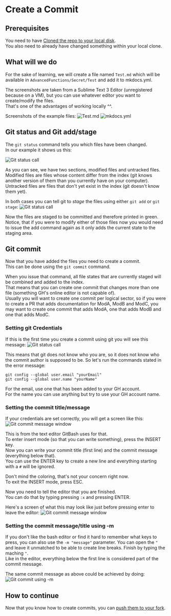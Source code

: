 # Create a Commit

## Prerequisites

You need to have [Cloned the repo to your local disk](/Contribute/LocalClone/Clone).  
You also need to already have changed something within your local clone.

## What will we do

For the sake of learning, we will create a file named `Test.md` which will be available in `AdvancedFunctions/Secret/Test` and add it to mkdocs.yml.

The screenshots are taken from a Sublime Text 3 Editor (unregistered because on a VM), but you can use whatever editor you want to create/modify the files.  
That's one of the advantages of working locally ^^.


Screenshots of the example files:
![Test.md](/Contribute/LocalClone/assets/Example1_TestMD.png)
![mkdocs.yml](/Contribute/LocalClone/assets/Example1_mkdocsYML.png)


## Git status and Git add/stage

The `git status` command tells you which files have been changed.  
In our example it shows us this: 

![Git status call](/Contribute/LocalClone/assets/Example1_Bash_GitStatus.png)

As you can see, we have two sections, modified files and untracked files.
Modified files are files whose content differ from the index (git knows another version of them than you currently have on your computer).  
Untracked files are files that don't yet exist in the index (git doesn't know them yet).

In both cases you can tell git to _stage_ the files using either `git add` or `git stage`:
![Git status call](/Contribute/LocalClone/assets/Example1_Bash_GitStatus2.png)

Now the files are staged to be committed and therefore printed in green.
Notice, that if you were to modify either of those files now you would need to issue the add command again as it only adds the current state to the staging area.


## Git commit

Now that you have added the files you need to create a commit.  
This can be done using the `git commit` command.

When you issue that command, all file states that are currently staged will be combined and added to the index.  
That means that you can create one commit that changes more than one file (something GH's online editor is not capable of).  
Usually you will want to create one commit per logical sector, so if you were to create a PR that adds documentation for ModA, ModB and ModC, you may want to create one commit that adds ModA, one that adds ModB and one that adds ModC.

### Setting git Credentials

If this is the first time you create a commit using git you will see this message:
![Git status call](/Contribute/LocalClone/assets/Example1_Bash_GitCommit_CredentialError.png)

This means that git does not know who you are, so it does not know who the commit author is supposed to be.
So let's run the commands stated in the error message:
```
git config --global user.email "yourEmail"
git config --global user.name "yourName"
```

For the email, use one that has been added to your GH account.  
For the name you can use anything but try to use your GH account name.


### Setting the commit title/message

If your credentials are set correctly, you will get a screen like this:
![Git commit message window](/Contribute/LocalClone/assets/Example1_Bash_GitCommit_Message1.png)

This is from the text editor GitBash uses for that.  
To enter insert mode (so that you can write something), press the INSERT key.  
Now you can write your commit title (first line) and the commit message (everything below that).  
You can use the ENTER key to create a new line and everything starting with a `#` will be ignored.  

Don't mind the coloring, that's not your concern right now.  
To exit the INSERT mode, press ESC.

Now you need to tell the editor that you are finished.  
You can do that by typing pressing `:x` and pressing ENTER.  

Here's a screen of what this may look like just before pressing enter to leave the editor:
![Git commit message window](/Contribute/LocalClone/assets/Example1_Bash_GitCommit_Message2.png)

### Setting the commit message/title using -m

If you don't like the bash editor or find it hard to remember what keys to press, you can also use the `-m "message"` parameter.
You can open the `"` and leave it unmatched to be able to create line breaks. Finish by typing the maching `"`.  
Like in the editor, everything below the first line is considered part of the commit message.

The same commit message as above could be achieved by doing:
![Git commit using -m](/Contribute/LocalClone/assets/Example1_Bash_GitCommit_MessageParameter.png)


## How to continue

Now that you know how to create commits, you can [push them to your fork](/Contribute/LocalClone/Push/).